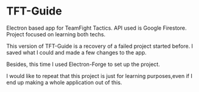 # TFT-Guide
Electron based app for TeamFight Tactics. API used is Google Firestore. Project focused on learning both techs.

This version of TFT-Guide is a recovery of a failed project started before. I saved what I could and made a few changes to the app.

Besides, this time I used Electron-Forge to set up the project.

I would like to repeat that this project is just for learning purposes,even if I end up making a whole application out of this.

